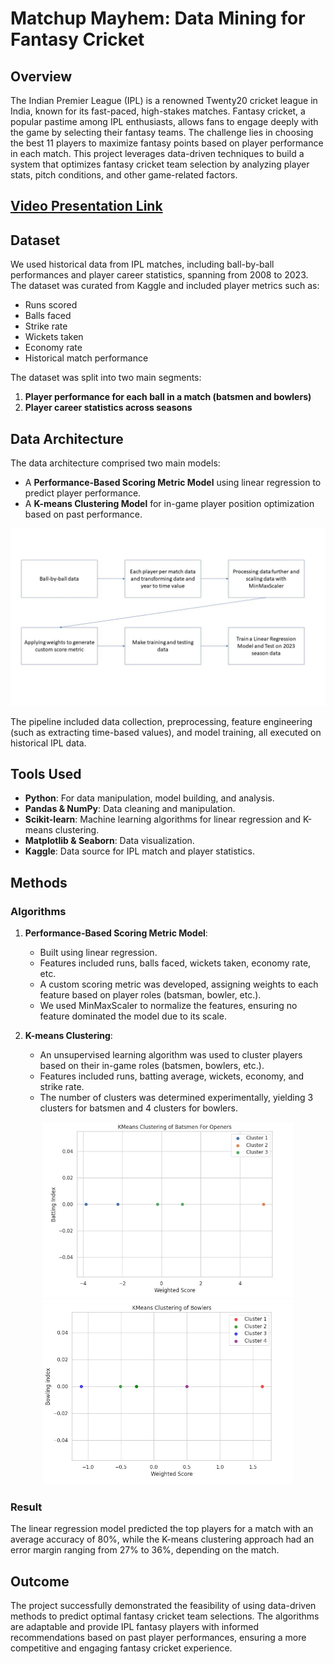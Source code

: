 # Matchup Mayhem: Data Mining for Fantasy Cricket

## Overview
The Indian Premier League (IPL) is a renowned Twenty20 cricket league in India, known for its fast-paced, high-stakes matches. Fantasy cricket, a popular pastime among IPL enthusiasts, allows fans to engage deeply with the game by selecting their fantasy teams. The challenge lies in choosing the best 11 players to maximize fantasy points based on player performance in each match. This project leverages data-driven techniques to build a system that optimizes fantasy cricket team selection by analyzing player stats, pitch conditions, and other game-related factors.

<h2><a href="https://youtu.be/1J1K0DyX1gI?si=E4q7pmGNNoxuihkx" target="_blank">Video Presentation Link</a></h2>

## Dataset
We used historical data from IPL matches, including ball-by-ball performances and player career statistics, spanning from 2008 to 2023. The dataset was curated from Kaggle and included player metrics such as:
- Runs scored
- Balls faced
- Strike rate
- Wickets taken
- Economy rate
- Historical match performance

The dataset was split into two main segments:
1. **Player performance for each ball in a match (batsmen and bowlers)**
2. **Player career statistics across seasons**

## Data Architecture
The data architecture comprised two main models:
- A **Performance-Based Scoring Metric Model** using linear regression to predict player performance.
- A **K-means Clustering Model** for in-game player position optimization based on past performance.

![Model Architecture](https://github.com/LaxmikantKabra/cricket-dream-team-prediction/blob/dea16f4a5c37e95d76121458313d594e13ee4f46/img1.jpg)

The pipeline included data collection, preprocessing, feature engineering (such as extracting time-based values), and model training, all executed on historical IPL data.

## Tools Used
- **Python**: For data manipulation, model building, and analysis.
- **Pandas & NumPy**: Data cleaning and manipulation.
- **Scikit-learn**: Machine learning algorithms for linear regression and K-means clustering.
- **Matplotlib & Seaborn**: Data visualization.
- **Kaggle**: Data source for IPL match and player statistics.

## Methods

### Algorithms
1. **Performance-Based Scoring Metric Model**:
   - Built using linear regression.
   - Features included runs, balls faced, wickets taken, economy rate, etc.
   - A custom scoring metric was developed, assigning weights to each feature based on player roles (batsman, bowler, etc.).
   - We used MinMaxScaler to normalize the features, ensuring no feature dominated the model due to its scale.

2. **K-means Clustering**:
   - An unsupervised learning algorithm was used to cluster players based on their in-game roles (batsmen, bowlers, etc.).
   - Features included runs, batting average, wickets, economy, and strike rate.
   - The number of clusters was determined experimentally, yielding 3 clusters for batsmen and 4 clusters for bowlers.
  
<p align="center">
  <img src="https://github.com/LaxmikantKabra/cricket-dream-team-prediction/blob/40dba413fb8397eadd6acd1ed1bd1e08e384a00a/batsmen_cluster.jpg" alt="Batsmen cluster" width="400"/>
  <img src="https://github.com/LaxmikantKabra/cricket-dream-team-prediction/blob/40dba413fb8397eadd6acd1ed1bd1e08e384a00a/bowler_cluster.jpg" alt="Bowler cluster" width="400"/>
</p>


### Result
The linear regression model predicted the top players for a match with an average accuracy of 80%, while the K-means clustering approach had an error margin ranging from 27% to 36%, depending on the match.

## Outcome
The project successfully demonstrated the feasibility of using data-driven methods to predict optimal fantasy cricket team selections. The algorithms are adaptable and provide IPL fantasy players with informed recommendations based on past player performances, ensuring a more competitive and engaging fantasy cricket experience.
